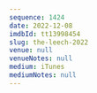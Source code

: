 ```yaml
---
sequence: 1424
date: 2022-12-08
imdbId: tt13998454
slug: the-leech-2022
venue: null
venueNotes: null
medium: iTunes
mediumNotes: null
---
```


